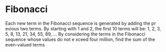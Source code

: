 # Fibonacci
Each new term in the Fibonacci sequence is generated by adding the pr  evious two   terms. By starting with 1 and 2, the first 10 terms will be:   1, 2, 3, 5, 8, 13, 21, 34, 55, 89, ...   By considering the terms in the Fibonacci sequence whose values do not e  xceed   four million, find the sum of the even-valued terms
